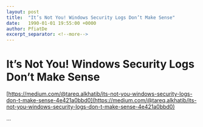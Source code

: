 ```yaml
---
layout: post
title:  "It’s Not You! Windows Security Logs Don’t Make Sense"
date:   1990-01-01 19:55:00 +0000
author: PfiatDe
excerpt_separator: <!--more-->
---
```


# It’s Not You! Windows Security Logs Don’t Make Sense

[https://medium.com/@tareq.alkhatib/its-not-you-windows-security-logs-don-t-make-sense-4e421a0bbd0](https://medium.com/@tareq.alkhatib/its-not-you-windows-security-logs-don-t-make-sense-4e421a0bbd0)

...
<!--more-->
